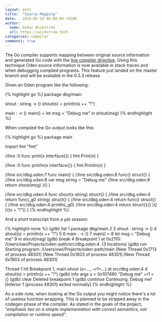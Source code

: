 ```yaml
---
layout: post
title:  "Source Mapping"
date:   2016-05-29 08:00:00 +0100
author:
  name: Oskar Wickström
  url: https://wickstrom.tech
categories: compiler
comments: true
---
```


The Go compiler supports mapping between original source information and
generated Go code with the [line compiler directive](
https://golang.org/cmd/compile/#hdr-Compiler_Directives). Using this technique
Oden source information is now available in stack traces and when debugging
compiled programs. This feature just landed on the master branch and will be
available in the 0.3.3 release.

Given an Oden program like the following:

{% highlight go %}
package dbg/main

shout : string -> ()
shout(s) = println(s ++ "!")

main : -> ()
main() = 
  let msg = "Debug me"
  in shout(msg)
{% endhighlight %}

When compiled the Go output looks like this:

{% highlight go %}
package main

import fmt "fmt"

//line <predefined>:0
func print(x interface{}) {
	fmt.Print(x)
}

//line <predefined>:0
func println(x interface{}) {
	fmt.Println(x)
}

//line src/dbg.oden:7
func main() {
	//line src/dbg.oden:8
	func() struct{} {
		//line src/dbg.oden:8
		var msg string = "Debug me"
		//line src/dbg.oden:9
		return shout(msg)
	}()
}

//line src/dbg.oden:4
func shout(s string) struct{} {
	//line src/dbg.oden:4
	return func(_g0 string) struct{} {
		//line src/dbg.oden:4
		return func() struct{} {
			//line src/dbg.oden:4
			println(_g0)
			//line src/dbg.oden:4
			return struct{}{}
		}()
	}((s + "!"))
}
{% endhighlight %}

And a short transcript from a `gdb` session:

{% highlight none %}
(gdb) list
1       package dbg/main
2
3       shout : string -> ()
4       shout(s) = println(s ++ "!")
5
6       main : -> ()
7       main() =
8         let msg = "Debug me"
9         in shout(msg)
(gdb) break 4
Breakpoint 1 at 0x2110: /Users/owi/Projects/oden-path/src/dbg.oden:4. (3 locations)
(gdb) run
Starting program: /Users/owi/Projects/oden-path/main
[New Thread 0x1713 of process 48301]
[New Thread 0x1803 of process 48301]
[New Thread 0x1903 of process 48301]

Thread 1 hit Breakpoint 1, main.shout (s=..., ~r1=...) at src/dbg.oden:4
4       shout(s) = println(s ++ "!")
(gdb) info args
s = 0x107490 "Debug me"
~r1 = {<No data fields>}
(gdb) clear
Deleted breakpoint 1
(gdb) continue
Continuing.
Debug me!
[Inferior 1 (process 48301) exited normally]
{% endhighlight %}

As a side note, when looking at the Go output you might notice there's a lot of
useless function wrapping. This is planned to be stripped away in the codegen
phase of the compiler. As stated in the goals of the project, *"emphasis lies
on a simple implementation with correct semantics, not compilation or runtime
speed"*.
